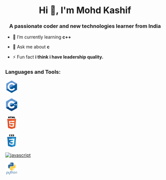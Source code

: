 <h1 align="center">Hi 👋, I'm Mohd Kashif</h1>
<h3 align="center">A passionate coder and new technologies learner from India</h3>

- 🌱 I’m currently learning **c++**

- 💬 Ask me about **c**

- ⚡ Fun fact **i think i have leadership quality.**


<h3 align="left">Languages and Tools:
</h3>
<p align="left">

<a href="https://www.cprogramming.com/" target="_blank"> <img src="https://raw.githubusercontent.com/devicons/devicon/master/icons/c/c-original.svg" alt="c" width="40" height="40"/>
</a>
  
<a href="https://www.w3schools.com/cpp/" target="_blank"> <img src="https://raw.githubusercontent.com/devicons/devicon/master/icons/cplusplus/cplusplus-original.svg" alt="cplusplus" width="40" height="40"/> 
</a> 
  
<a href="https://www.w3.org/html/" target="_blank"> <img src="https://raw.githubusercontent.com/devicons/devicon/master/icons/html5/html5-original-wordmark.svg" alt="html5" width="40" height="40"/>
</a>  
  
<a href="https://www.w3schools.com/css/" target="_blank"> <img src="https://raw.githubusercontent.com/devicons/devicon/master/icons/css3/css3-original-wordmark.svg" alt="css3" width="40" height="40"/> 
</a>
  
<a href="https://www.w3schools.com/js/" target="_blank"> <img src="https://raw.githubusercontent.com/devicons/devicon/master/icons/javascript/javascript-original-wordmark.svg" alt="javascript" width="40" height="40"/> 
</a>   

<a href="https://www.w3.org/python/" target="_blank"> <img src="https://raw.githubusercontent.com/devicons/devicon/master/icons/python/python-original-wordmark.svg" alt="python" width="40" height="40"/>
</a>
  
</p>

